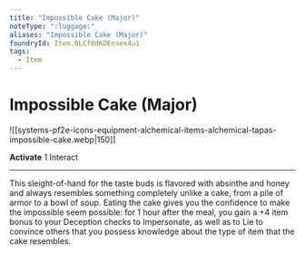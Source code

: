 ```yaml
---
title: "Impossible Cake (Major)"
noteType: ":luggage:"
aliases: "Impossible Cake (Major)"
foundryId: Item.0LCf8dKDEnsex4u1
tags:
  - Item
---
```


# Impossible Cake (Major)
![[systems-pf2e-icons-equipment-alchemical-items-alchemical-tapas-impossible-cake.webp|150]]

**Activate** 1 Interact

* * *

This sleight-of-hand for the taste buds is flavored with absinthe and honey and always resembles something completely unlike a cake, from a pile of armor to a bowl of soup. Eating the cake gives you the confidence to make the impossible seem possible: for 1 hour after the meal, you gain a +4 item bonus to your Deception checks to Impersonate, as well as to Lie to convince others that you possess knowledge about the type of item that the cake resembles.


